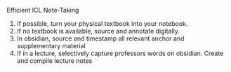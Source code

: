 Efficient ICL Note-Taking

1. If possible, turn your physical textbook into your notebook.
2. If no textbook is available, source and annotate digitally.
3. In obsidian, source and timestamp all relevant anchor and supplementary material
4. If in a lecture, selectively capture professors words on obsidian. Create and compile lecture notes